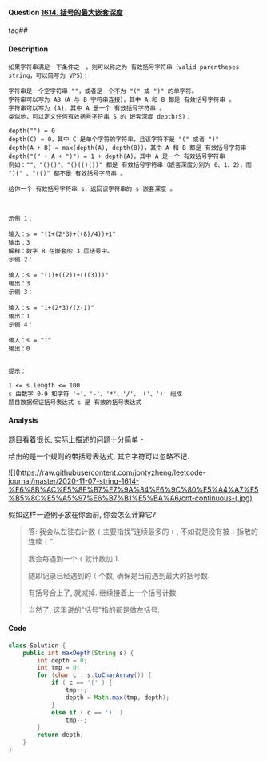 #### Question [1614. 括号的最大嵌套深度](https://leetcode-cn.com/problems/maximum-nesting-depth-of-the-parentheses/)

tag##



#### Description

```
如果字符串满足一下条件之一，则可以称之为 有效括号字符串（valid parentheses string，可以简写为 VPS）：

字符串是一个空字符串 ""，或者是一个不为 "(" 或 ")" 的单字符。
字符串可以写为 AB（A 与 B 字符串连接），其中 A 和 B 都是 有效括号字符串 。
字符串可以写为 (A)，其中 A 是一个 有效括号字符串 。
类似地，可以定义任何有效括号字符串 S 的 嵌套深度 depth(S)：

depth("") = 0
depth(C) = 0，其中 C 是单个字符的字符串，且该字符不是 "(" 或者 ")"
depth(A + B) = max(depth(A), depth(B))，其中 A 和 B 都是 有效括号字符串
depth("(" + A + ")") = 1 + depth(A)，其中 A 是一个 有效括号字符串
例如：""、"()()"、"()(()())" 都是 有效括号字符串（嵌套深度分别为 0、1、2），而 ")(" 、"(()" 都不是 有效括号字符串 。

给你一个 有效括号字符串 s，返回该字符串的 s 嵌套深度 。

 

示例 1：

输入：s = "(1+(2*3)+((8)/4))+1"
输出：3
解释：数字 8 在嵌套的 3 层括号中。
示例 2：

输入：s = "(1)+((2))+(((3)))"
输出：3
示例 3：

输入：s = "1+(2*3)/(2-1)"
输出：1
示例 4：

输入：s = "1"
输出：0
 

提示：

1 <= s.length <= 100
s 由数字 0-9 和字符 '+'、'-'、'*'、'/'、'('、')' 组成
题目数据保证括号表达式 s 是 有效的括号表达式
```



#### Analysis

题目看着很长, 实际上描述的问题十分简单 - 

给出的是一个规则的带括号表达式. 其它字符可以忽略不记.

![](https://raw.githubusercontent.com/jontyzheng/leetcode-journal/master/2020-11-07-string-1614-%E6%8B%AC%E5%8F%B7%E7%9A%84%E6%9C%80%E5%A4%A7%E5%B5%8C%E5%A5%97%E6%B7%B1%E5%BA%A6/cnt-continuous-(.jpg)

假如这样一道例子放在你面前, 你会怎么计算它?

> 答: 我会从左往右计数 `(`  主要指找"连续最多的 `(` , 不如说是没有被 `)` 拆散的 连续 `(` ".
>
> 我会每遇到一个 `(` 就计数加 1. 
>
> 随即记录已经遇到的 `(`  个数, 确保是当前遇到最大的括号数.
>
> 有括号合上了, 就减掉. 继续接着上一个括号计数.
>
> 当然了, 这里说的"括号"指的都是做左括号.



#### Code

```java
class Solution {
    public int maxDepth(String s) {
		int depth = 0;
        int tmp = 0;
        for (char c : s.toCharArray()) {
            if ( c == '(' ) {
                tmp++;
                depth = Math.max(tmp, depth);
            }
            else if ( c == ')' )
                tmp--;
        }
        return depth;
    }
}
```

